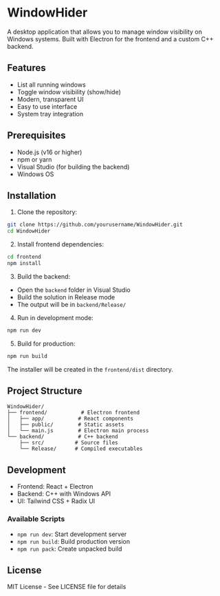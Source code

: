 # WindowHider

A desktop application that allows you to manage window visibility on Windows systems. Built with Electron for the frontend and a custom C++ backend.

## Features

- List all running windows
- Toggle window visibility (show/hide)
- Modern, transparent UI
- Easy to use interface
- System tray integration

## Prerequisites

- Node.js (v16 or higher)
- npm or yarn
- Visual Studio (for building the backend)
- Windows OS

## Installation

1. Clone the repository:

```bash
git clone https://github.com/yourusername/WindowHider.git
cd WindowHider
```

2. Install frontend dependencies:

```bash
cd frontend
npm install
```

3. Build the backend:

- Open the `backend` folder in Visual Studio
- Build the solution in Release mode
- The output will be in `backend/Release/`

4. Run in development mode:

```bash
npm run dev
```

5. Build for production:

```bash
npm run build
```

The installer will be created in the `frontend/dist` directory.

## Project Structure

```
WindowHider/
├── frontend/           # Electron frontend
│   ├── app/           # React components
│   ├── public/        # Static assets
│   └── main.js        # Electron main process
└── backend/           # C++ backend
    ├── src/          # Source files
    └── Release/      # Compiled executables
```

## Development

- Frontend: React + Electron
- Backend: C++ with Windows API
- UI: Tailwind CSS + Radix UI

### Available Scripts

- `npm run dev`: Start development server
- `npm run build`: Build production version
- `npm run pack`: Create unpacked build

## License

MIT License - See LICENSE file for details
